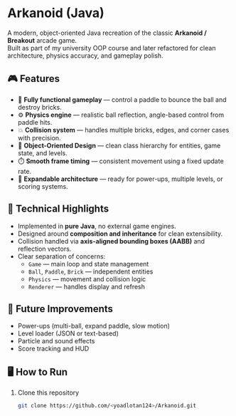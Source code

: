 # Arkanoid (Java)

A modern, object-oriented Java recreation of the classic **Arkanoid / Breakout** arcade game.  
Built as part of my university OOP course and later refactored for clean architecture, physics accuracy, and gameplay polish.

## 🎮 Features
- 🧱 **Fully functional gameplay** — control a paddle to bounce the ball and destroy bricks.
- ⚙️ **Physics engine** — realistic ball reflection, angle-based control from paddle hits.
- 💥 **Collision system** — handles multiple bricks, edges, and corner cases with precision.
- 🧩 **Object-Oriented Design** — clean class hierarchy for entities, game state, and levels.
- ⏱️ **Smooth frame timing** — consistent movement using a fixed update rate.
- 🌈 **Expandable architecture** — ready for power-ups, multiple levels, or scoring systems.

## 🧠 Technical Highlights
- Implemented in **pure Java**, no external game engines.
- Designed around **composition and inheritance** for clean extensibility.
- Collision handled via **axis-aligned bounding boxes (AABB)** and reflection vectors.
- Clear separation of concerns:
  - `Game` — main loop and state management  
  - `Ball`, `Paddle`, `Brick` — independent entities  
  - `Physics` — movement and collision logic  
  - `Renderer` — handles display and refresh  

## 🚀 Future Improvements
- Power-ups (multi-ball, expand paddle, slow motion)
- Level loader (JSON or text-based)
- Particle and sound effects
- Score tracking and HUD

## 🖥️ How to Run
1. Clone this repository  
   ```bash
   git clone https://github.com/<yoadlotan124>/Arkanoid.git
